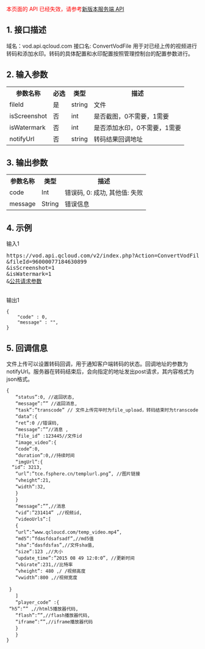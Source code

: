 <font color=RED>本页面的 API 已经失效，请参考</font>[新版本服务端 API](/document/product/266/7788)

## 1. 接口描述
域名：vod.api.qcloud.com
接口名: ConvertVodFile
用于对已经上传的视频进行转码和添加水印。转码的具体配置和水印配置按照管理控制台的配置参数进行。

## 2. 输入参数
 </b></th>
<table class="t"><tbody><tr>
<th><b>参数名称</b></th>
<th><b>必选</b></th>
<th><b>类型</b></th>
<th><b>描述</b></th>
<tr>
<td> fileId
<td> 是
<td> string
<td> 文件
<tr>
<td> isScreenshot
<td> 否
<td> int
<td> 是否截图，0不需要，1需要
<tr>
<td> isWatermark
<td> 否
<td> int
<td> 是否添加水印，0不需要，1需要
<tr>
<td> notifyUrl
<td> 否
<td> string
<td> 转码结果回调地址
</tbody></table>


</b></th> 

## 3. 输出参数
 </b></th>
<table class="t"><tbody><tr>
<th><b>参数名称</b></th>
<th><b>类型</b></th>
<th><b>描述</b></th>
<tr>
<td> code
<td> Int
<td> 错误码, 0: 成功, 其他值: 失败
<tr>
<td> message
<td> String
<td> 错误信息
</tbody></table>

</b></th> 

## 4. 示例

输入1
<pre>
https://vod.api.qcloud.com/v2/index.php?Action=ConvertVodFile
&fileId=96000077184630899
&isScreenshot=1
&isWatermark=1
&<a href="http://tce.fsphere.cn/doc/api/229/6976">公共请求参数</a>

</pre>
输出1
```
{
    "code" : 0,
    "message" : "",
}

```
## 5. 回调信息
文件上传可以设置转码回调，用于通知客户端转码的状态。回调地址的参数为notifyUrl。服务器在转码结束后，会向指定的地址发出post请求，其内容格式为json格式。
```
{
　　“status”:0, //返回状态,
　　“message”:”” //返回消息,
　　“task”:”transcode” // 文件上传完毕时为file_upload，转码结束时为transcode
　　“data”:{
　　“ret”:0 //错误码,
　　“message”:””//消息 ,
　　“file_id” :123445//文件id
　　“image_video”:{
　　“code”:0,
　　“duration”:0,//持续时间
　　“imgUrl”:{
  “id”: 3213,
　　“url”:”tce.fsphere.cn/templurl.png”, //图片链接
　　“vheight”:21,
　　“width”:32, 
　　}
　　}
　　“message”:””,//消息
　　“vid”:”231414” ,//视频id,
　　“videoUrls”:[
　　{
　　“url”:”www.qcloucd.com/temp_video.mp4”,
　　“md5”:”fdasfdsafsadf”,//md5值
　　“sha”:”dasfdsfas”,//文件sha值,
　　“size”:123 ,//大小
　　“update_time”:”2015 08 49 12:0:0”, //更新时间
　　“vbirate”:231,//比特率
　　“vheight”: 480 ,/ /视频高度
　　“vwidth”:800 ,//视频宽度
　　
 }
　　]
　　“player_code” :{
 “h5”:”” ,//html5播放器代码,
　　“flash”:””,//flash播放器代码,
　　“iframe”:””,//iframe播放器代码
　　}
　　}
}
```


